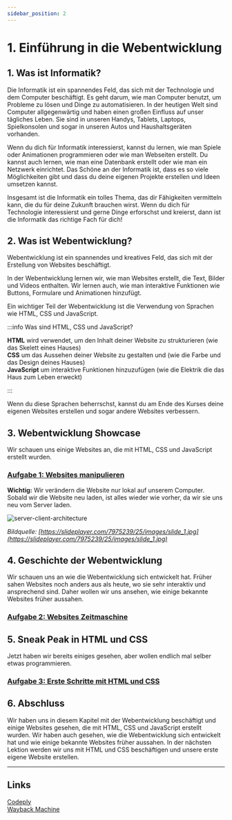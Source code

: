 ```yaml
---
sidebar_position: 2
---
```


# 1. Einführung in die Webentwicklung

## 1. Was ist Informatik?

Die Informatik ist ein spannendes Feld, das sich mit der Technologie und dem Computer beschäftigt. Es geht darum, wie man Computer benutzt, um Probleme zu lösen und Dinge zu automatisieren. In der heutigen Welt sind Computer allgegenwärtig und haben einen großen Einfluss auf unser tägliches Leben. Sie sind in unseren Handys, Tablets, Laptops, Spielkonsolen und sogar in unseren Autos und Haushaltsgeräten vorhanden.

Wenn du dich für Informatik interessierst, kannst du lernen, wie man Spiele oder Animationen programmieren oder wie man Webseiten erstellt. Du kannst auch lernen, wie man eine Datenbank erstellt oder wie man ein Netzwerk einrichtet. Das Schöne an der Informatik ist, dass es so viele Möglichkeiten gibt und dass du deine eigenen Projekte erstellen und Ideen umsetzen kannst.

Insgesamt ist die Informatik ein tolles Thema, das dir Fähigkeiten vermitteln kann, die du für deine Zukunft brauchen wirst. Wenn du dich für Technologie interessierst und gerne Dinge erforschst und kreierst, dann ist die Informatik das richtige Fach für dich!

## 2. Was ist Webentwicklung?

Webentwicklung ist ein spannendes und kreatives Feld, das sich mit der Erstellung von Websites beschäftigt.

In der Webentwicklung lernen wir, wie man Websites erstellt, die Text, Bilder und Videos enthalten. Wir lernen auch, wie man interaktive Funktionen wie Buttons, Formulare und Animationen hinzufügt.

Ein wichtiger Teil der Webentwicklung ist die Verwendung von Sprachen wie HTML, CSS und JavaScript.

:::info Was sind HTML, CSS und JavaScript?

**HTML** wird verwendet, um den Inhalt deiner Website zu strukturieren (wie das Skelett eines Hauses)  
**CSS** um das Aussehen deiner Website zu gestalten und (wie die Farbe und das Design deines Hauses)  
**JavaScript** um interaktive Funktionen hinzuzufügen (wie die Elektrik die das Haus zum Leben erweckt)

:::

Wenn du diese Sprachen beherrschst, kannst du am Ende des Kurses deine eigenen Websites erstellen und sogar andere Websites verbessern.

## 3. Webentwicklung Showcase

Wir schauen uns einige Websites an, die mit HTML, CSS und JavaScript erstellt wurden.

### [Aufgabe 1: Websites manipulieren](./aufgabe-1-websites-manipulieren.md)

**Wichtig:** Wir verändern die Website nur lokal auf unserem Computer. Sobald wir die Website neu laden, ist alles wieder wie vorher, da wir sie uns neu vom Server laden.

![server-client-architecture](./img/server-client.jpg)

_Bildquelle: [https://slideplayer.com/7975239/25/images/slide_1.jpg](https://slideplayer.com/7975239/25/images/slide_1.jpg)_

## 4. Geschichte der Webentwicklung

Wir schauen uns an wie die Webentwicklung sich entwickelt hat. Früher sahen Websites noch anders aus als heute, wo sie sehr interaktiv und ansprechend sind. Daher wollen wir uns ansehen, wie einige bekannte Websites früher aussahen.

### [Aufgabe 2: Websites Zeitmaschine](./aufgabe-2-websites-zeitmaschine.md)

## 5. Sneak Peak in HTML und CSS

Jetzt haben wir bereits einiges gesehen, aber wollen endlich mal selber etwas programmieren.

### [Aufgabe 3: Erste Schritte mit HTML und CSS](./aufgabe-3-erste-schritte.md)

## 6. Abschluss

Wir haben uns in diesem Kapitel mit der Webentwicklung beschäftigt und einige Websites gesehen, die mit HTML, CSS und JavaScript erstellt wurden. Wir haben auch gesehen, wie die Webentwicklung sich entwickelt hat und wie einige bekannte Websites früher aussahen. In der nächsten Lektion werden wir uns mit HTML und CSS beschäftigen und unsere erste eigene Website erstellen.

---

## Links

[Codeply](https://codeply.com/)<br />
[Wayback Machine](https://archive.org/web/)
